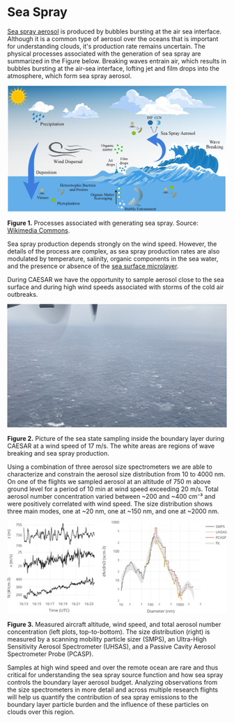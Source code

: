 # Sea Spray

[Sea spray aerosol](https://en.wikipedia.org/wiki/Sea_spray) is produced by bubbles bursting at the air sea interface. Although it is a common type of aerosol over the oceans that is important for understanding clouds, it's production rate remains uncertain. The physical processes associated with the generation of sea spray are summarized in the Figure below. Breaking waves entrain air, which results in bubbles bursting at the air-sea interface, lofting jet and film drops into the atmosphere, which form sea spray aerosol. 

![Processes associated with generating sea spray](/assets/sea_spray_aerosol.jpg)

**Figure 1.** Processes associated with generating sea spray. Source: [Wikimedia Commons](https://commons.wikimedia.org/wiki/File:Physical_processes_that_generate_sea_spray_aerosol.jpg).

Sea spray production depends strongly on the wind speed. However, the details of the process are complex, as sea spray production rates are also modulated by temperature, salinity, organic components in the sea water, and the presence or absence of the [sea surface microlayer](https://en.wikipedia.org/wiki/Sea_surface_microlayer).  

During CAESAR we have the opportunity to sample aerosol close to the sea surface and during high wind speeds associated with storms of the cold air outbreaks.  

![Sea state](/assets/sea_state.jpg)

**Figure 2.** Picture of the sea state sampling inside the boundary layer during CAESAR at a wind speed of 17 m/s. The white areas are regions of wave breaking and sea spray production. 

Using a combination of three aerosol size spectrometers we are able to characterize and constrain the aerosol size distribution from 10 to 4000 nm. On one of the flights we sampled aerosol at an altitude of 750 m above ground level for a period of 10 min at wind speed exceeding 20 m/s. Total aerosol number concentration varied between ~200 and ~400 cm⁻³ and were positively correlated with wind speed. The size distribution shows three main modes, one at ~20 nm, one at ~150 nm, and one at ~2000 nm. 

![Sea spray leg](/assets/sea_leg.png)

**Figure 3.** Measured aircraft altitude, wind speed, and total aerosol number concentration (left plots, top-to-bottom). The size distribution (right) is measured by a scanning mobility particle sizer (SMPS), an Ultra-High Sensitivity Aerosol Spectrometer (UHSAS), and a Passive Cavity Aerosol Spectrometer Probe (PCASP).  

Samples at high wind speed and over the remote ocean are rare and thus critical for understanding the sea spray source function and how sea spray controls the boundary layer aerosol budget. Analyzing observations from the size spectrometers in more detail and across multiple research flights will help us quantify the contribution of sea spray emissions to the boundary layer particle burden and the influence of these particles on clouds over this region. 

